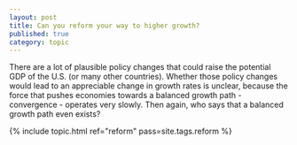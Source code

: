 ```yaml
---
layout: post
title: Can you reform your way to higher growth?
published: true
category: topic
---
```


There are a lot of plausible policy changes that could raise the potential GDP of the U.S. (or many other countries). Whether those policy changes would lead to an appreciable change in growth rates is unclear, because the force that pushes economies towards a balanced growth path - convergence - operates very slowly. Then again, who says that a balanced growth path even exists? 

{% include topic.html ref="reform" pass=site.tags.reform %}
